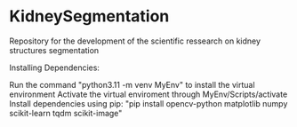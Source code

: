 # KidneySegmentation
Repository for the development of the scientific ressearch on kidney structures segmentation

Installing Dependencies:

Run the command "python3.11 -m venv MyEnv" to install the virtual environment
Activate the virtual enviroment through MyEnv/Scripts/activate
Install dependencies using pip: 
    "pip install opencv-python matplotlib numpy scikit-learn tqdm scikit-image"


